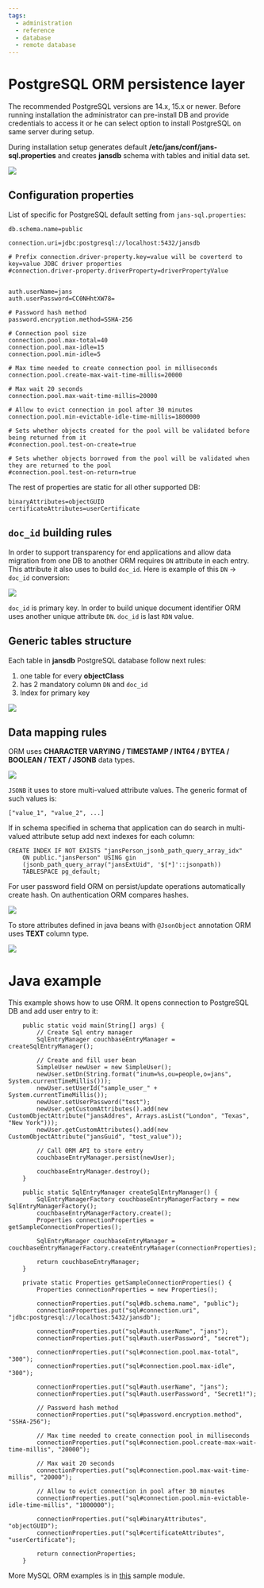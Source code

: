 ```yaml
---
tags:
  - administration
  - reference
  - database
  - remote database
---
```


# PostgreSQL ORM persistence layer

The recommended PostgreSQL versions are 14.x, 15.x or newer. Before running installation the administrator can pre-install DB and provide credentials to access it or he can select option to install PostgreSQL on same server during setup.

During installation setup generates default **/etc/jans/conf/jans-sql.properties** and creates **jansdb** schema with tables and  initial data set.

![](../../../assets/database-postgresql-tables.jpg)

## Configuration properties

List of specific for PostgreSQL default setting from `jans-sql.properties`:

```
db.schema.name=public

connection.uri=jdbc:postgresql://localhost:5432/jansdb

# Prefix connection.driver-property.key=value will be coverterd to key=value JDBC driver properties
#connection.driver-property.driverProperty=driverPropertyValue


auth.userName=jans
auth.userPassword=CC0NHhtXW78=

# Password hash method
password.encryption.method=SSHA-256

# Connection pool size
connection.pool.max-total=40
connection.pool.max-idle=15
connection.pool.min-idle=5

# Max time needed to create connection pool in milliseconds
connection.pool.create-max-wait-time-millis=20000

# Max wait 20 seconds
connection.pool.max-wait-time-millis=20000

# Allow to evict connection in pool after 30 minutes
connection.pool.min-evictable-idle-time-millis=1800000

# Sets whether objects created for the pool will be validated before being returned from it
#connection.pool.test-on-create=true

# Sets whether objects borrowed from the pool will be validated when they are returned to the pool
#connection.pool.test-on-return=true

```

The rest of properties are static for all other supported DB:

```
binaryAttributes=objectGUID
certificateAttributes=userCertificate
```

## `doc_id` building rules

In order to support transparency for end applications and allow data migration from one DB to another ORM requires `DN` attribute in each entry. This attribute it also uses to build `doc_id`. Here is example of this `DN` -> `doc_id` conversion:

![](../../../assets/database-postgresql-scope-1.jpg)

`doc_id` is primary key. In order to build unique document identifier ORM uses another unique attribute `DN`. `doc_id` is last `RDN` value.

## Generic tables structure

Each table in **jansdb** PostgreSQL database follow next rules:

1. one table for every **objectClass**
1. has 2 mandatory column `DN` and `doc_id`
1. Index for primary key

![](../../../assets/database-postgresql-scope-index.jpg)


## Data mapping rules

ORM uses **CHARACTER VARYING / TIMESTAMP / INT64 / BYTEA / BOOLEAN / TEXT / JSONB** data types.

![](../../../assets/database-postgresql-scope-schema.jpg)

`JSONB` it uses to store multi-valued attribute values. The generic format of such values is:

```
["value_1", "value_2", ...]

```
If in schema specified in schema that application can do search in multi-valued attribute setup add next indexes for each column:

```
CREATE INDEX IF NOT EXISTS "jansPerson_jsonb_path_query_array_idx"
    ON public."jansPerson" USING gin
    (jsonb_path_query_array("jansExtUid", '$[*]'::jsonpath))
    TABLESPACE pg_default;
```

For user password field ORM on persist/update operations automatically create hash. On authentication ORM compares hashes.

![](../../../assets/database-postgresql-person.jpg)

To store attributes defined in java beans with `@JsonObject` annotation ORM uses **TEXT** column type.

![](../../../assets/database-postgresql-configuration.jpg)

# Java example

This example shows how to use ORM. It opens connection to PostgreSQL DB and add user entry to it:

```
    public static void main(String[] args) {
        // Create Sql entry manager
        SqlEntryManager couchbaseEntryManager = createSqlEntryManager();

        // Create and fill user bean
        SimpleUser newUser = new SimpleUser();
        newUser.setDn(String.format("inum=%s,ou=people,o=jans", System.currentTimeMillis()));
        newUser.setUserId("sample_user_" + System.currentTimeMillis());
        newUser.setUserPassword("test");
        newUser.getCustomAttributes().add(new CustomObjectAttribute("jansAddres", Arrays.asList("London", "Texas", "New York")));
        newUser.getCustomAttributes().add(new CustomObjectAttribute("jansGuid", "test_value"));
        
        // Call ORM API to store entry
        couchbaseEntryManager.persist(newUser);
        
        couchbaseEntryManager.destroy();
    }

    public static SqlEntryManager createSqlEntryManager() {
    	SqlEntryManagerFactory couchbaseEntryManagerFactory = new SqlEntryManagerFactory();
        couchbaseEntryManagerFactory.create();
        Properties connectionProperties = getSampleConnectionProperties();

        SqlEntryManager couchbaseEntryManager = couchbaseEntryManagerFactory.createEntryManager(connectionProperties);

        return couchbaseEntryManager;
    }

    private static Properties getSampleConnectionProperties() {
        Properties connectionProperties = new Properties();

        connectionProperties.put("sql#db.schema.name", "public");
        connectionProperties.put("sql#connection.uri", "jdbc:postgresql://localhost:5432/jansdb");

        connectionProperties.put("sql#auth.userName", "jans");
        connectionProperties.put("sql#auth.userPassword", "secret");
        
        connectionProperties.put("sql#connection.pool.max-total", "300");
        connectionProperties.put("sql#connection.pool.max-idle", "300");

        connectionProperties.put("sql#auth.userName", "jans");
        connectionProperties.put("sql#auth.userPassword", "Secret1!");
        
        // Password hash method
        connectionProperties.put("sql#password.encryption.method", "SSHA-256");
        
        // Max time needed to create connection pool in milliseconds
        connectionProperties.put("sql#connection.pool.create-max-wait-time-millis", "20000");
        
        // Max wait 20 seconds
        connectionProperties.put("sql#connection.pool.max-wait-time-millis", "20000");
        
        // Allow to evict connection in pool after 30 minutes
        connectionProperties.put("sql#connection.pool.min-evictable-idle-time-millis", "1800000");

        connectionProperties.put("sql#binaryAttributes", "objectGUID");
        connectionProperties.put("sql#certificateAttributes", "userCertificate");

        return connectionProperties;
    }
```

More MySQL ORM examples is in [this](https://github.com/JanssenProject/jans/tree/main/jans-orm/sql-sample/src/main/java/io/jans/orm/sql) sample module.
